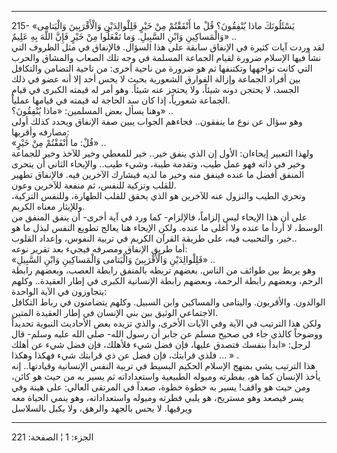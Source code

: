 ------------------------------------------------------------------------

215- «يَسْئَلُونَكَ ماذا يُنْفِقُونَ؟ قُلْ ما أَنْفَقْتُمْ مِنْ خَيْرٍ فَلِلْوالِدَيْنِ وَالْأَقْرَبِينَ
وَالْيَتامى وَالْمَساكِينِ وَابْنِ السَّبِيلِ. وَما تَفْعَلُوا مِنْ خَيْرٍ فَإِنَّ اللَّهَ بِهِ عَلِيمٌ» ..  
لقد وردت آيات كثيرة في الإنفاق سابقة على هذا السؤال. فالإنفاق في مثل
الظروف التي نشأ فيها الإسلام ضرورة لقيام الجماعة المسلمة في وجه تلك
الصعاب والمشاق والحرب التي كانت تواجهها وتكتنفها ثم هو ضرورة من ناحية
أخرى: من ناحية التضامن والتكافل بين أفراد الجماعة وإزالة الفوارق
الشعورية بحيث لا يحس أحد إلا أنه عضو في ذلك الجسد، لا يحتجن دونه شيئاً،
ولا يحتجز عنه شيئاً. وهو أمر له قيمته الكبرى في قيام الجماعة شعورياً، إذا
كان سد الحاجة له قيمته في قيامها عملياً.  
وهنا يسأل بعض المسلمين: «ماذا يُنْفِقُونَ؟» ..  
وهو سؤال عن نوع ما ينفقون.. فجاءهم الجواب يبين صفة الإنفاق ويحدد كذلك
أولى مصارفه وأقربها:  
«قُلْ: ما أَنْفَقْتُمْ مِنْ خَيْرٍ» ..  
ولهذا التعبير إيحاءان: الأول إن الذي ينفق خير.. خير للمعطي وخير للآخذ
وخير للجماعة وخير في ذاته فهو عمل طيب، وتقدمة طيبة، وشيء طيب.. والإيحاء
الثاني أن يتحرى المنفق أفضل ما عنده فينفق منه وخير ما لديه فيشارك
الآخرين فيه. فالإنفاق تطهير للقلب وتزكية للنفس، ثم منفعة للآخرين وعون.  
وتحري الطيب والنزول عنه للآخرين هو الذي يحقق للقلب الطهارة، وللنفس
التزكية، وللإيثار معناه الكريم.  
على أن هذا الإيحاء ليس إلزاماً، فالإلزام- كما ورد في آية أخرى- أن ينفق
المنفق من الوسط، لا أردأ ما عنده ولا أغلى ما عنده. ولكن الإيحاء هنا
يعالج تطويع النفس لبذل ما هو خير، والتحبيب فيه، على طريقة القرآن الكريم
في تربية النفوس، وإعداد القلوب..  
أما طريق الإنفاق ومصرفه فيجيء بعد تقرير نوعه:  
«فَلِلْوالِدَيْنِ وَالْأَقْرَبِينَ وَالْيَتامى وَالْمَساكِينِ وَابْنِ السَّبِيلِ» ..  
وهو يربط بين طوائف من الناس. بعضهم تربطه بالمنفق رابطة العصب، وبعضهم
رابطة الرحم، وبعضهم رابطة الرحمة، وبعضهم رابطة الإنسانية الكبرى في إطار
العقيدة.. وكلهم يتجاوزون في الآية الواحدة:  
الوالدون. والأقربون. واليتامى والمساكين وابن السبيل. وكلهم يتضامنون في
رباط التكافل الاجتماعي الوثيق بين بني الإنسان في إطار العقيدة المتين.  
ولكن هذا الترتيب في الآية وفي الآيات الأخرى، والذي تزيده بعض الأحاديث
النبوية تحديداً ووضوحاً كالذي جاء في صحيح مسلم عن جابر أن رسول الله- صلى
الله عليه وسلم- قال لرجل: «ابدأ بنفسك فتصدق عليها، فإن فضل شيء فلأهلك،
فإن فضل شيء عن أهلك فلذي قرابتك، فإن فضل عن ذي قرابتك شيء فهكذا وهكذا
... » .  
هذا الترتيب يشي بمنهج الإسلام الحكيم البسيط في تربية النفس الإنسانية
وقيادتها.. إنه يأخذ الإنسان كما هو، بفطرته وميوله الطبيعية واستعداداته
ثم يسير به من حيث هو كائن، ومن حيث هو واقف! يسير به خطوة خطوة، صعداً في
المرتقى العالي: على هينة وفي يسر فيصعد وهو مستريح، هو يلبي فطرته وميوله
واستعداداته، وهو ينمي الحياة معه ويرقيها. لا يحس بالجهد والرهق، ولا يكبل
بالسلاسل

------------------------------------------------------------------------

الجزء: 1 ¦ الصفحة: 221
